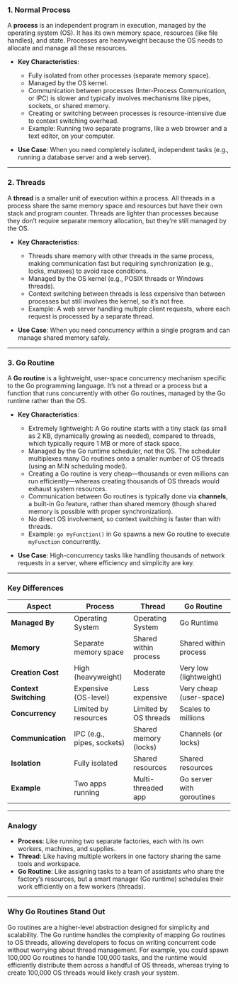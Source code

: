 ### 1. **Normal Process**
A **process** is an independent program in execution, managed by the operating system (OS). It has its own memory space, resources (like file handles), and state. Processes are heavyweight because the OS needs to allocate and manage all these resources.

- **Key Characteristics**:
  - Fully isolated from other processes (separate memory space).
  - Managed by the OS kernel.
  - Communication between processes (Inter-Process Communication, or IPC) is slower and typically involves mechanisms like pipes, sockets, or shared memory.
  - Creating or switching between processes is resource-intensive due to context switching overhead.
  - Example: Running two separate programs, like a web browser and a text editor, on your computer.

- **Use Case**: When you need completely isolated, independent tasks (e.g., running a database server and a web server).

---

### 2. **Threads**
A **thread** is a smaller unit of execution within a process. All threads in a process share the same memory space and resources but have their own stack and program counter. Threads are lighter than processes because they don’t require separate memory allocation, but they’re still managed by the OS.

- **Key Characteristics**:
  - Threads share memory with other threads in the same process, making communication fast but requiring synchronization (e.g., locks, mutexes) to avoid race conditions.
  - Managed by the OS kernel (e.g., POSIX threads or Windows threads).
  - Context switching between threads is less expensive than between processes but still involves the kernel, so it’s not free.
  - Example: A web server handling multiple client requests, where each request is processed by a separate thread.

- **Use Case**: When you need concurrency within a single program and can manage shared memory safely.

---

### 3. **Go Routine**
A **Go routine** is a lightweight, user-space concurrency mechanism specific to the Go programming language. It’s not a thread or a process but a function that runs concurrently with other Go routines, managed by the Go runtime rather than the OS.

- **Key Characteristics**:
  - Extremely lightweight: A Go routine starts with a tiny stack (as small as 2 KB, dynamically growing as needed), compared to threads, which typically require 1 MB or more of stack space.
  - Managed by the Go runtime scheduler, not the OS. The scheduler multiplexes many Go routines onto a smaller number of OS threads (using an M:N scheduling model).
  - Creating a Go routine is very cheap—thousands or even millions can run efficiently—whereas creating thousands of OS threads would exhaust system resources.
  - Communication between Go routines is typically done via **channels**, a built-in Go feature, rather than shared memory (though shared memory is possible with proper synchronization).
  - No direct OS involvement, so context switching is faster than with threads.
  - Example: `go myFunction()` in Go spawns a new Go routine to execute `myFunction` concurrently.

- **Use Case**: High-concurrency tasks like handling thousands of network requests in a server, where efficiency and simplicity are key.

---

### Key Differences

| Aspect              | Process                  | Thread                  | Go Routine              |
|---------------------|--------------------------|-------------------------|-------------------------|
| **Managed By**      | Operating System         | Operating System        | Go Runtime              |
| **Memory**          | Separate memory space    | Shared within process   | Shared within process   |
| **Creation Cost**   | High (heavyweight)       | Moderate                | Very low (lightweight)  |
| **Context Switching** | Expensive (OS-level)   | Less expensive          | Very cheap (user-space) |
| **Concurrency**     | Limited by resources     | Limited by OS threads   | Scales to millions      |
| **Communication**   | IPC (e.g., pipes, sockets) | Shared memory (locks) | Channels (or locks)     |
| **Isolation**       | Fully isolated           | Shared resources        | Shared resources        |
| **Example**         | Two apps running         | Multi-threaded app      | Go server with goroutines |

---

### Analogy
- **Process**: Like running two separate factories, each with its own workers, machines, and supplies.
- **Thread**: Like having multiple workers in one factory sharing the same tools and workspace.
- **Go Routine**: Like assigning tasks to a team of assistants who share the factory’s resources, but a smart manager (Go runtime) schedules their work efficiently on a few workers (threads).

---

### Why Go Routines Stand Out
Go routines are a higher-level abstraction designed for simplicity and scalability. The Go runtime handles the complexity of mapping Go routines to OS threads, allowing developers to focus on writing concurrent code without worrying about thread management. For example, you could spawn 100,000 Go routines to handle 100,000 tasks, and the runtime would efficiently distribute them across a handful of OS threads, whereas trying to create 100,000 OS threads would likely crash your system.